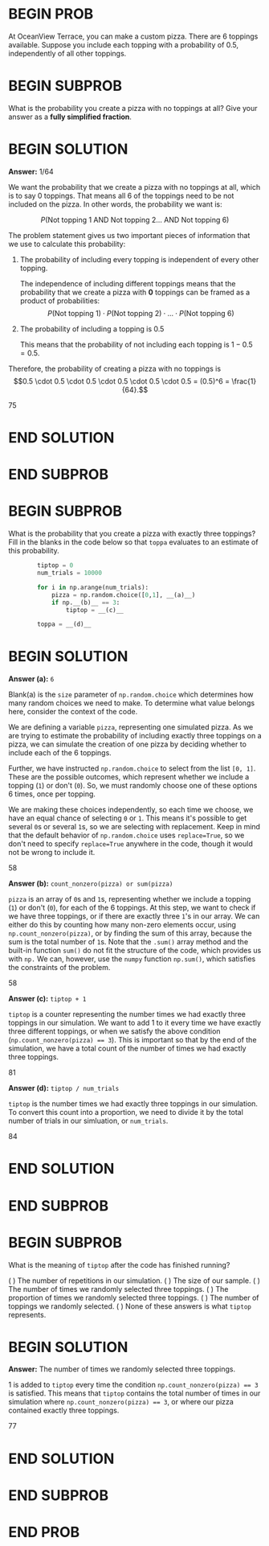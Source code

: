 # BEGIN PROB

At OceanView Terrace, you can make a custom pizza. There
are $6$ toppings available. Suppose you include each topping with a
probability of $0.5$, independently of all other toppings.

# BEGIN SUBPROB

What is the probability you create a pizza with no toppings at all? Give
your answer as a **fully simplified fraction**.

# BEGIN SOLUTION

**Answer:** 1/64

We want the probability that we create a pizza with no toppings at all, which is to say 0 toppings. That means all 6 of the toppings need to be not included on the pizza. In other words, the probability we want is:

$$P(\text{Not topping 1} \text{ AND Not topping 2} \dots \text{ AND Not topping 6})$$

The problem statement gives us two important pieces of information that we use to calculate this probability:

1. The probability of including every topping is independent of every other topping.

   The independence of including different toppings means that the probability that we create a pizza with **$0$** toppings can be framed as a product of probabilities:
   $$P(\text{Not topping 1}) \cdot P(\text{Not topping 2}) \cdot ... \cdot P(\text{Not topping 6})$$

2. The probability of including a topping is $0.5$

   This means that the probability of not including each topping is $1 - 0.5 = 0.5$.

Therefore, the probability of creating a pizza with no toppings is $$0.5 \cdot 0.5 \cdot 0.5 \cdot 0.5 \cdot 0.5 \cdot 0.5 = (0.5)^6 = \frac{1}{64}.$$

<average>75</average>

# END SOLUTION

# END SUBPROB

# BEGIN SUBPROB

What is the probability that you create a pizza with exactly three
toppings? Fill in the blanks in the code below so that `toppa` evaluates
to an estimate of this probability.

```py
        tiptop = 0
        num_trials = 10000

        for i in np.arange(num_trials):
            pizza = np.random.choice([0,1], __(a)__)
            if np.__(b)__ == 3:
                tiptop = __(c)__

        toppa = __(d)__
```

# BEGIN SOLUTION

**Answer (a):** `6`

Blank(a) is the `size` parameter of `np.random.choice` which determines how many random choices we need to make. To determine what value belongs here, consider the context of the code.

We are defining a variable `pizza`, representing one simulated pizza. As we are trying to estimate the probability of including exactly three toppings on a pizza, we can simulate the creation of one pizza by deciding whether to include each of the 6 toppings.

Further, we have instructed `np.random.choice` to select from the list `[0, 1]`. These are the possible outcomes, which represent whether we include a topping (`1`) or don't (`0`). So, we must randomly choose one of these options 6 times, once per topping. 

We are making these choices independently, so each time we choose, we have an equal chance of selecting `0` or `1`. This means it's possible to get several `0`s or several `1`s, so we are selecting with replacement. Keep in mind that the default behavior of `np.random.choice` uses `replace=True`, so we don't need to specify `replace=True` anywhere in the code, though it would not be wrong to include it.

<average>58</average>

**Answer (b):** `count_nonzero(pizza) or sum(pizza)`

`pizza` is an array of `0`s and `1`s, representing whether we include a topping (`1`) or don't (`0`), for each of the 6 toppings. At this step, we want to check if we have three toppings, or if there are exactly three `1`'s in our array. We can either do this by counting how many non-zero elements occur, using `np.count_nonzero(pizza)`, or by finding the sum of this array, because the sum is the total number of `1`s. Note that the `.sum()` array method and the built-in function `sum()` do not fit the structure of the code, which provides us with `np.` We can, however, use the `numpy` function `np.sum()`, which satisfies the constraints of the problem. 

<average>58</average>

**Answer (c):** `tiptop + 1`

`tiptop` is a counter representing the number times we had exactly three toppings in our simulation. We want to add 1 to it every time we have exactly three different toppings, or when we satisfy the above condition (`np.count_nonzero(pizza) == 3`). This is important so that by the end of the simulation, we have a total count of the number of times we had exactly three toppings.

<average>81</average>

**Answer (d):** `tiptop / num_trials`

`tiptop` is the number times we had exactly three toppings in our simulation. To convert this count into a proportion, we need to divide it by the total number of trials in our simluation, or `num_trials`.

<average>84</average>

# END SOLUTION

# END SUBPROB

# BEGIN SUBPROB

What is the meaning of `tiptop` after the code has finished running?

( ) The number of repetitions in our simulation.
( ) The size of our sample.
( ) The number of times we randomly selected three toppings.
( ) The proportion of times we randomly selected three toppings.
( ) The number of toppings we randomly selected.
( ) None of these answers is what `tiptop` represents.

# BEGIN SOLUTION

**Answer:** The number of times we randomly selected three toppings.

1 is added to `tiptop` every time the condition `np.count_nonzero(pizza) == 3` is satisfied. This means that `tiptop` contains the total number of times in our simulation where `np.count_nonzero(pizza) == 3`, or where our pizza contained exactly three toppings.

<average>77</average>

# END SOLUTION

# END SUBPROB

# END PROB
